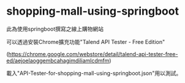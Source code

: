 # shopping-mall-using-springboot

此為使用springboot撰寫之線上購物網站

可以透過安裝Chrome擴充功能"Talend API Tester - Free Edition"

(https://chrome.google.com/webstore/detail/talend-api-tester-free-ed/aejoelaoggembcahagimdiliamlcdmfm)

載入"API-Tester-for-shopping-mall-using-springboot.json"用以測試。